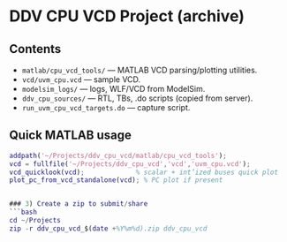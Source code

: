 # DDV CPU VCD Project (archive)

## Contents
- `matlab/cpu_vcd_tools/` — MATLAB VCD parsing/plotting utilities.
 - `vcd/uvm_cpu.vcd` — sample VCD.
- `modelsim_logs/` — logs, WLF/VCD from ModelSim.
- `ddv_cpu_sources/` — RTL, TBs, .do scripts (copied from server).
- `run_uvm_cpu_vcd_targets.do` — capture script.

## Quick MATLAB usage
```matlab
addpath('~/Projects/ddv_cpu_vcd/matlab/cpu_vcd_tools');
vcd = fullfile('~/Projects/ddv_cpu_vcd','vcd','uvm_cpu.vcd');
vcd_quicklook(vcd);             % scalar + int’ized buses quick plot
plot_pc_from_vcd_standalone(vcd); % PC plot if present


### 3) Create a zip to submit/share
```bash
cd ~/Projects
zip -r ddv_cpu_vcd_$(date +%Y%m%d).zip ddv_cpu_vcd


